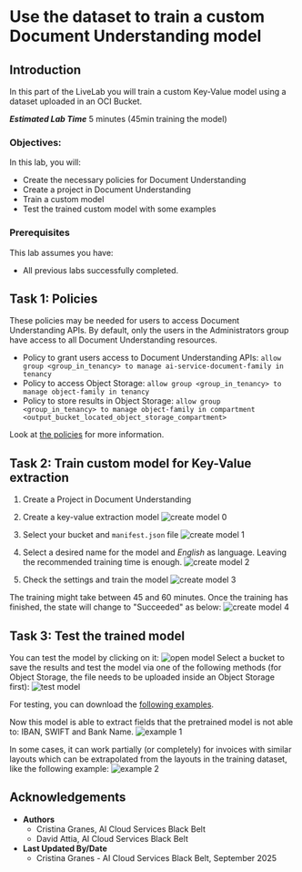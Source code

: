 # Use the dataset to train a custom Document Understanding model

## Introduction

In this part of the LiveLab you will train a custom Key-Value model using a dataset uploaded in an OCI Bucket.

***Estimated Lab Time*** 5 minutes (45min training the model)


### Objectives:

In this lab, you will:
* Create the necessary policies for Document Understanding
* Create a project in Document Understanding
* Train a custom model
* Test the trained custom model with some examples

### Prerequisites

This lab assumes you have:
* All previous labs successfully completed.

## Task 1: Policies
These policies may be needed for users to access Document Understanding APIs. By default, only the users in the Administrators group have access to all Document Understanding resources.
- Policy to grant users access to Document Understanding APIs:
``` allow group <group_in_tenancy> to manage ai-service-document-family in tenancy ```
- Policy to access Object Storage:
``` allow group <group_in_tenancy> to manage object-family in tenancy ```
- Policy to store results in Object Storage:
``` allow group <group_in_tenancy> to manage object-family in compartment <output_bucket_located_object_storage_compartment> ```

Look at [the policies](https://docs.oracle.com/en-us/iaas/Content/document-understanding/using/about_document-understanding_policies.htm) for more information.

## Task 2: Train custom model for Key-Value extraction

1. Create a Project in Document Understanding

2. Create a key-value extraction model
![create model 0](images/create_model0.png)
3. Select your bucket and ```manifest.json``` file
![create model 1](images/create_model1.png)
4. Select a desired name for the model and _English_ as language. Leaving the recommended training time is enough.
![create model 2](images/create_model2.png)
5. Check the settings and train the model
![create model 3](images/create_model3.png)

The training might take between 45 and 60 minutes. Once the training has finished, the state will change to "Succeeded" as below:
![create model 4](images/create_model4.png)

## Task 3: Test the trained model
You can test the model by clicking on it:
![open model](images/click_model.png)
Select a bucket to save the results and test the model via one of the following methods (for Object Storage, the file needs to be uploaded inside an Object Storage first):
![test model](images/test_model.png)

For testing, you can download the [following examples](test_dataset/test_dataset.zip).

Now this model is able to extract fields that the pretrained model is not able to: IBAN, SWIFT and Bank Name.
![example 1](images/test1.png)

In some cases, it can work partially (or completely) for invoices with similar layouts which can be extrapolated from the layouts in the training dataset, like the following example:
![example 2](images/test2.png)

## Acknowledgements
* **Authors** 
    - Cristina Granes, AI Cloud Services Black Belt
    - David Attia, AI Cloud Services Black Belt
* **Last Updated By/Date** 
    - Cristina Granes - AI Cloud Services Black Belt, September 2025
